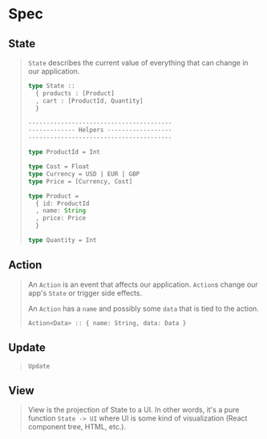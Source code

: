 # Spec

## State
> `State` describes the current value of everything that can change in our application.
> 
> ```typescript
> type State :: 
>   { products : [Product]
>   , cart : [ProductId, Quantity]
>   }
>
> ----------------------------------------
> ------------- Helpers ------------------
> ----------------------------------------
> 
> type ProductId = Int
> 
> type Cost = Float
> type Currency = USD | EUR | GBP
> type Price = [Currency, Cost]
>
> type Product = 
>   { id: ProductId
>   , name: String 
>   , price: Price
>   }
>
> type Quantity = Int
> ```

## Action
> An `Action` is an event that affects our application. `Action`s change our app's `State` or trigger side effects.
> 
> An `Action` has a `name` and possibly some `data` that is tied to the action.
> 
> `Action<Data> :: { name: String, data: Data }`

## Update
> `Update` 


## View
> View is the projection of State to a UI. In other words, it's a pure function `State -> UI` where UI is some kind of visualization (React component tree, HTML, etc.).
